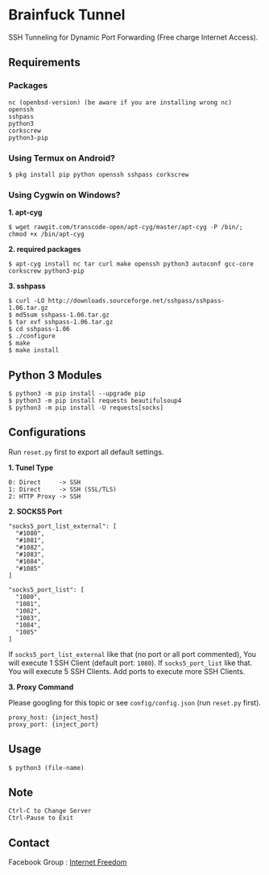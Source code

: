# Brainfuck Tunnel

SSH Tunneling for Dynamic Port Forwarding (Free charge Internet Access).


Requirements
------------

### Packages

    nc (openbsd-version) (be aware if you are installing wrong nc)
    openssh
    sshpass
    python3
    corkscrew
    python3-pip


### Using Termux on Android?

    $ pkg install pip python openssh sshpass corkscrew


### Using Cygwin on Windows?

**1. apt-cyg**

    $ wget rawgit.com/transcode-open/apt-cyg/master/apt-cyg -P /bin/; chmod +x /bin/apt-cyg


**2. required packages**

    $ apt-cyg install nc tar curl make openssh python3 autoconf gcc-core corkscrew python3-pip


**3. sshpass**

    $ curl -LO http://downloads.sourceforge.net/sshpass/sshpass-1.06.tar.gz
    $ md5sum sshpass-1.06.tar.gz
    $ tar xvf sshpass-1.06.tar.gz
    $ cd sshpass-1.06
    $ ./configure
    $ make
    $ make install


Python 3 Modules
----------------

    $ python3 -m pip install --upgrade pip
    $ python3 -m pip install requests beautifulsoup4
    $ python3 -m pip install -U requests[socks]


Configurations
--------------

Run `reset.py` first to export all default settings.

**1. Tunel Type**

    0: Direct     -> SSH
    1: Direct     -> SSH (SSL/TLS)
    2: HTTP Proxy -> SSH


**2. SOCKS5 Port**

    "socks5_port_list_external": [
      "#1080",
      "#1081",
      "#1082",
      "#1083",
      "#1084",
      "#1085"
    ]

    "socks5_port_list": [
      "1080",
      "1081",
      "1082",
      "1083",
      "1084",
      "1085"
    ]

If `socks5_port_list_external` like that (no port or all port commented), You will execute 1 SSH Client (default port: `1080`).
If `socks5_port_list` like that. You will execute 5 SSH Clients.
Add ports to execute more SSH Clients.


**3. Proxy Command**

Please googling for this topic or see `config/config.json` (run `reset.py` first).

    proxy_host: {inject_host}
    proxy_port: {inject_port}


Usage
-----

    $ python3 (file-name)


Note
----

    Ctrl-C to Change Server
    Ctrl-Pause to Exit


Contact
-------

Facebook Group : [Internet Freedom]


[Internet Freedom]: https://www.facebook.com/groups/171888786834544/
